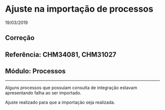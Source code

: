 # Ajuste na importação de processos
19/03/2019
## Correção
## Referência: CHM34081, CHM31027
## Módulo: Processos
***

Alguns processos que possuíam consulta de integração estavam apresentando falha ao ser importado.

Ajuste realizado para que a importação seja realizada.
